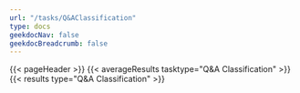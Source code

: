 ```yaml
---
url: "/tasks/Q&AClassification"
type: docs
geekdocNav: false
geekdocBreadcrumb: false
---
```


{{< pageHeader >}}
{{< averageResults tasktype="Q&A Classification" >}}
{{< results type="Q&A Classification" >}}
